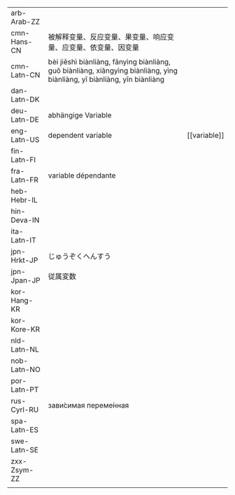 | | | |
|-|-|-|
| arb-Arab-ZZ |  |  |
| cmn-Hans-CN | 被解释变量、反应变量、果变量、响应变量、应变量、依变量、因变量 |  |
| cmn-Latn-CN | bèi jiěshì biànliàng, fǎnyìng biànliàng, guǒ biànliàng, xiǎngyìng biànliàng, yìng biànliàng, yī biànliàng, yīn biànliàng |  |
| dan-Latn-DK |  |  |
| deu-Latn-DE | abhängige Variable |  |
| eng-Latn-US | dependent variable | [[variable]] |
| fin-Latn-FI |  |  |
| fra-Latn-FR | variable dépendante |  |
| heb-Hebr-IL |  |  |
| hin-Deva-IN |  |  |
| ita-Latn-IT |  |  |
| jpn-Hrkt-JP | じゅうぞくへんすう |  |
| jpn-Jpan-JP | 従属変数 |  |
| kor-Hang-KR |  |  |
| kor-Kore-KR |  |  |
| nld-Latn-NL |  |  |
| nob-Latn-NO |  |  |
| por-Latn-PT |  |  |
| rus-Cyrl-RU | зави́симая переме́нная |  |
| spa-Latn-ES |  |  |
| swe-Latn-SE |  |  |
| zxx-Zsym-ZZ |  |  |
|  |  |  |